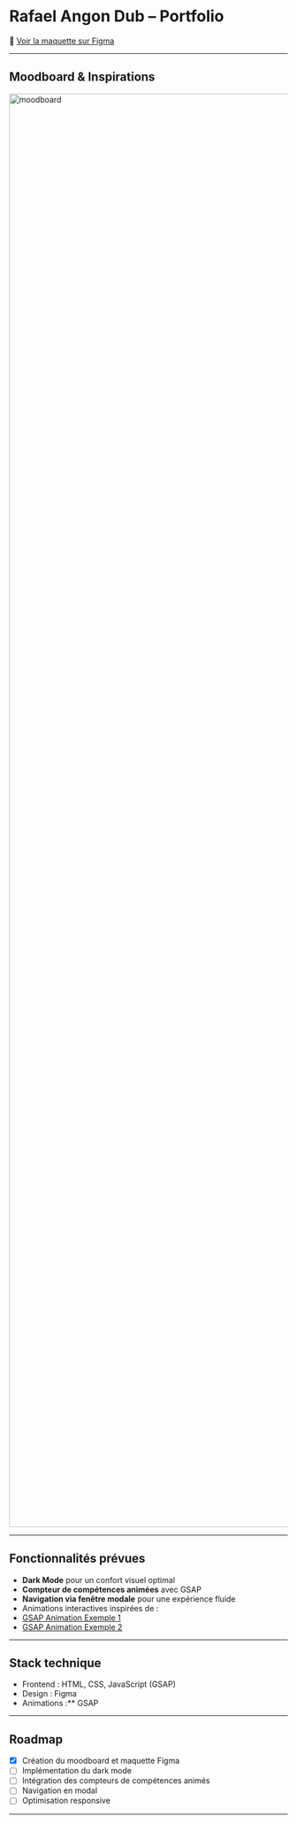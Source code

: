 #  Rafael Angon Dub – Portfolio

🔗 [Voir la maquette sur Figma](https://www.figma.com/design/8XveOAD5zTCq6OUnxx76P1/portfolio?node-id=23-2&t=d3G9F93l6VlPY10R-0)

---

##  Moodboard & Inspirations
<img width="1341" height="2589" alt="moodboard" src="https://github.com/user-attachments/assets/82daf68a-ec40-40a6-8bd4-fc83a79bb0e4" />

---

##  Fonctionnalités prévues
-  **Dark Mode** pour un confort visuel optimal  
-  **Compteur de compétences animées** avec GSAP  
-  **Navigation via fenêtre modale** pour une expérience fluide  
-  Animations interactives inspirées de :
  - [GSAP Animation Exemple 1](https://codepen.io/GreenSock/pen/XWzRraJ)  
  - [GSAP Animation Exemple 2](https://codepen.io/LMSN/pen/gOMZEME)  

---

##  Stack technique
- Frontend : HTML, CSS, JavaScript (GSAP)  
- Design : Figma  
- Animations :** GSAP  

---

##  Roadmap
- [x] Création du moodboard et maquette Figma  
- [ ] Implémentation du dark mode  
- [ ] Intégration des compteurs de compétences animés  
- [ ] Navigation en modal  
- [ ] Optimisation responsive  

---


